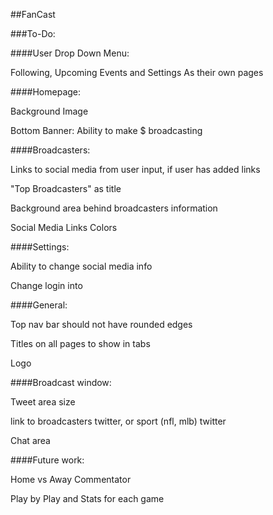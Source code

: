 ##FanCast

###To-Do:

####User Drop Down Menu:

Following, Upcoming Events and Settings As their own pages

####Homepage:

Background Image

Bottom Banner: Ability to make $ broadcasting

####Broadcasters:

Links to social media from user input, if user has added links

"Top Broadcasters" as title

Background area behind broadcasters information

Social Media Links Colors

####Settings:

Ability to change social media info

Change login into

####General:

Top nav bar should not have rounded edges

Titles on all pages to show in tabs

Logo

####Broadcast window:

Tweet area size

link to broadcasters twitter, or sport (nfl, mlb) twitter

Chat area

####Future work:

Home vs Away Commentator

Play by Play and Stats for each game
